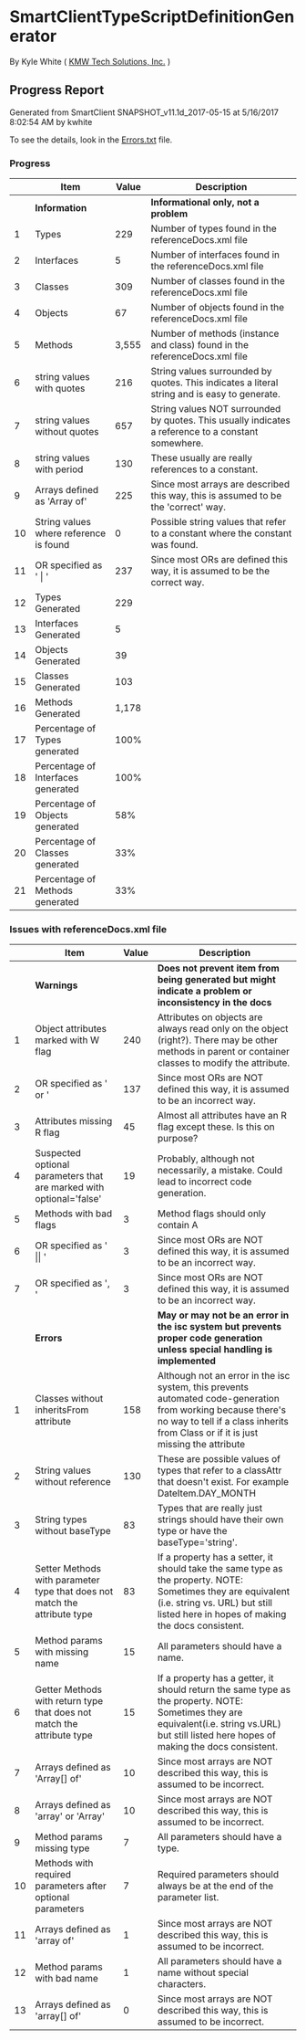 # SmartClientTypeScriptDefinitionGenerator 

By Kyle White ( [KMW Tech Solutions, Inc.](http://kmwTech.com/) )

## Progress Report
 
Generated from SmartClient SNAPSHOT_v11.1d_2017-05-15 at 5/16/2017 8:02:54 AM by kwhite

To see the details, look in the [Errors.txt](./Errors.txt) file.

### Progress

|   |Item|Value|Description|
|---|--- |---  |---        |
||**Information**||**Informational only, not a problem**|
|1|Types|229|Number of types found in the referenceDocs.xml file|
|2|Interfaces|5|Number of interfaces found in the referenceDocs.xml file|
|3|Classes|309|Number of classes found in the referenceDocs.xml file|
|4|Objects|67|Number of objects found in the referenceDocs.xml file|
|5|Methods|3,555|Number of methods (instance and class) found in the referenceDocs.xml file|
|6|string values with quotes|216|String values surrounded by quotes. This indicates a literal string and is easy to generate.|
|7|string values without quotes|657|String values NOT surrounded by quotes. This usually indicates a reference to a constant somewhere.|
|8|string values with period|130|These usually are really references to a constant.|
|9|Arrays defined as 'Array of'|225|Since most arrays are described this way, this is assumed to be the 'correct' way.|
|10|String values where reference is found|0|Possible string values that refer to a constant where the constant was found.|
|11|OR specified as ' \| '|237|Since most ORs are defined this way, it is assumed to be the correct way.|
|12|Types Generated|229||
|13|Interfaces Generated|5||
|14|Objects Generated|39||
|15|Classes Generated|103||
|16|Methods Generated|1,178||
|17|Percentage of Types generated|100%||
|18|Percentage of Interfaces generated|100%||
|19|Percentage of Objects generated|58%||
|20|Percentage of Classes generated|33%||
|21|Percentage of Methods generated|33%||


### Issues with referenceDocs.xml file


|   |Item|Value|Description|
|---|--- |---  |---        |
||**Warnings**||**Does not prevent item from being generated but might indicate a problem or inconsistency in the docs**|
|1|Object attributes marked with W flag|240|Attributes on objects are always read only on the object (right?). There may be other methods in parent or container classes to modify the attribute.|
|2|OR specified as ' or '|137|Since most ORs are NOT defined this way, it is assumed to be an incorrect way.|
|3|Attributes missing R flag|45|Almost all attributes have an R flag except these. Is this on purpose?|
|4|Suspected optional parameters that are marked with optional='false'|19|Probably, although not necessarily, a mistake. Could lead to incorrect code generation.|
|5|Methods with bad flags|3|Method flags should only contain A|
|6|OR specified as ' \|\| '|3|Since most ORs are NOT defined this way, it is assumed to be an incorrect way.|
|7|OR specified as ', '|3|Since most ORs are NOT defined this way, it is assumed to be an incorrect way.|
||**Errors**||**May or may not be an error in the isc system but prevents proper code generation unless special handling is implemented**|
|1|Classes without inheritsFrom attribute|158|Although not an error in the isc system, this prevents automated code-generation from working because there's no way to tell if a class inherits from Class or if it is just missing the attribute|
|2|String values without reference|130|These are possible values of types that refer to a classAttr that doesn't exist. For example DateItem.DAY_MONTH|
|3|String types without baseType|83|Types that are really just strings should have their own type or have the baseType='string'.|
|4|Setter Methods with parameter type that does not match the attribute type|83|If a property has a setter, it should take the same type as the property. NOTE: Sometimes they are equivalent (i.e. string vs. URL) but still listed here in hopes of making the docs consistent.|
|5|Method params with missing name|15|All parameters should have a name.|
|6|Getter Methods with return type that does not match the attribute type|15|If a property has a getter, it should return the same type as the property. NOTE: Sometimes they are equivalent(i.e. string vs.URL) but still listed here hopes of making the docs consistent.|
|7|Arrays defined as 'Array[] of'|10|Since most arrays are NOT described this way, this is assumed to be incorrect.|
|8|Arrays defined as 'array' or 'Array'|10|Since most arrays are NOT described this way, this is assumed to be incorrect.|
|9|Method params missing type|7|All parameters should have a type.|
|10|Methods with required parameters after optional parameters|7|Required parameters should always be at the end of the parameter list.|
|11|Arrays defined as 'array of'|1|Since most arrays are NOT described this way, this is assumed to be incorrect.|
|12|Method params with bad name|1|All parameters should have a name without special characters.|
|13|Arrays defined as 'array[] of'|0|Since most arrays are NOT described this way, this is assumed to be incorrect.|
